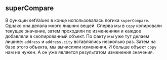 ## superCompare

В функции setValues в конце использовалась логика `superCompare`. Однако она делала много лишних вещей. Сперва мы 
в `copy` копировали текущее значение, затем проходили по изменениям и каждое добавляли в скопированный объект. По факту
мы уже тут делаем лишнее: `address` и `address.city` вставлялись несколько раз. Затем на базе этого объекта, мы вычисляли
изменения. И больше объект `copy` нам не нужен. А он уже является результатом изменения значения.